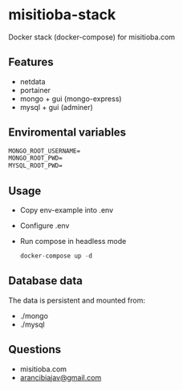 # misitioba-stack

Docker stack (docker-compose) for misitioba.com

## Features

- netdata
- portainer
- mongo + gui (mongo-express)
- mysql + gui (adminer)

## Enviromental variables

```md
MONGO_ROOT_USERNAME=
MONGO_ROOT_PWD=
MYSQL_ROOT_PWD=
```

## Usage

- Copy env-example into .env

- Configure .env

- Run compose in headless mode

    ```js
    docker-compose up -d
    ```

## Database data

The data is persistent and mounted from:

- ./mongo
- ./mysql

## Questions

- misitioba.com
- arancibiajav@gmail.com